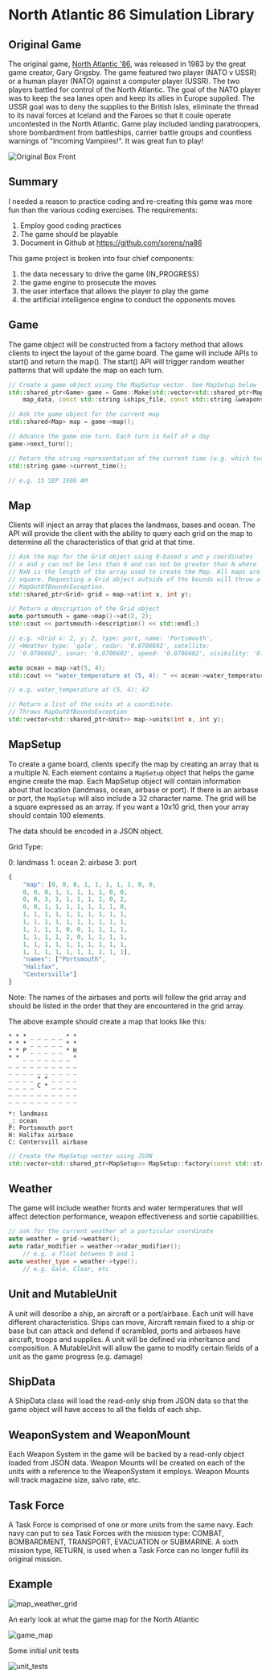# North Atlantic 86 Simulation Library

## Original Game

The original game, [North Atlantic '86](https://northatlantic86.com), was released in 1983 by the great game creator, Gary Grigsby. The game featured two player (NATO v USSR) or a human player (NATO) against a computer player (USSR). The two players battled for control of the North Atlantic. The goal of the NATO player was to keep the sea lanes open and keep its allies in Europe supplied. The USSR goal was to deny the supplies to the British Isles, eliminate the thread to its naval forces at Iceland and the Faroes so that it coule operate uncontested in the North Atlantic. Game play included landing paratroopers, shore bombardment from battleships, carrier battle groups and countless warnings of "Incoming Vampires!". It was great fun to play!

![Original Box Front](docs/screen_shots/box-front.png "Box Cover")

## Summary

I needed a reason to practice coding and re-creating this game was more fun than the various coding exercises. The requirements:

1. Employ good coding practices
1. The game should be playable
1. Document in Github at https://github.com/sorens/na86

This game project is broken into four chief components:

1. the data necessary to drive the game (IN_PROGRESS)
1. the game engine to prosecute the moves
1. the user interface that allows the player to play the game
1. the artificial intelligence engine to conduct the opponents moves

## Game

The game object will be constructed from a factory method that allows clients to inject the layout of the game board. The game will include APIs to start() and return the map(). The start() API will trigger random weather patterns that will update the map on each turn.

```c++
// Create a game object using the MapSetup vector. See MapSetup below
std::shared_ptr<Game> game = Game::Make(std::vector<std::shared_ptr<MapSetup>> 
    map_data, const std::string &ships_file, const std::string &weapons_file);
```

```c++
// Ask the game object for the current map
std::shared<Map> map = game->map();
```

```c++
// Advance the game one turn. Each turn is half of a day
game->next_turn();
```

```c++
// Return the string representation of the current time (e.g. which turn is it)
std::string game->current_time();

// e.g. 15 SEP 1986 AM
```

## Map
    
Clients will inject an array that places the landmass, bases and ocean. The API will provide the client with the ability to query each grid on the map to determine all the characteristics of that grid at that time.

```c++
// Ask the map for the Grid object using 0-based x and y coordinates
// x and y can not be less than 0 and can not be greater than N where
// NxN is the length of the array used to create the Map. All maps are
// square. Requesting a Grid object outside of the bounds will throw a
// MapOutOfBoundsException.
std::shared_ptr<Grid> grid = map->at(int x, int y);
```

```c++
// Return a description of the Grid object
auto portsmouth = game->map()->at(2, 2);
std::cout << portsmouth->description() << std::endl;3

// e.g. <Grid x: 2, y: 2, type: port, name: 'Portsmouth', 
// <Weather type: 'gale', radar: '0.0706602', satellite: 
// '0.0706602', sonar: '0.0706602', speed: '0.0706602', visibility: '0.0706602'>>
```

```c++
auto ocean = map->at(5, 4);
std::cout << "water_temperature at (5, 4): " << ocean->water_temperature() << std::endl;

// e.g. water_temperature at (5, 4): 42
```

```c++
// Return a list of the units at a coordinate. 
// Throws MapOutOfBoundsException
std::vector<std::shared_ptr<Unit>> map->units(int x, int y);
```

## MapSetup

To create a game board, clients specify the map by creating an array that is a multiple N. Each element contains a `MapSetup` object that helps the game engine create the map. Each MapSetup object will contain information about that location (landmass, ocean, airbase or port). If there is an airbase or port, the `MapSetup` will also include a 32 character name. The grid will be a square expressed as an array. If you want a 10x10 grid, then your array should contain 100 elements.

The data should be encoded in a JSON object.

Grid Type:

0: landmass
1: ocean
2: airbase
3: port

```javascript
{
    "map": [0, 0, 0, 1, 1, 1, 1, 1, 0, 0,
    0, 0, 0, 1, 1, 1, 1, 1, 0, 0,
    0, 0, 3, 1, 1, 1, 1, 1, 0, 2,
    0, 0, 1, 1, 1, 1, 1, 1, 1, 0,
    1, 1, 1, 1, 1, 1, 1, 1, 1, 1,
    1, 1, 1, 1, 1, 1, 1, 1, 1, 1,
    1, 1, 1, 1, 0, 0, 1, 1, 1, 1,
    1, 1, 1, 1, 2, 0, 1, 1, 1, 1,
    1, 1, 1, 1, 1, 1, 1, 1, 1, 1,
    1, 1, 1, 1, 1, 1, 1, 1, 1, 1],
    "names": ["Portsmouth", 
    "Halifax",
    "Centersville"]
}
```

Note: The names of the airbases and ports will follow the grid array and should be listed in the order that they are encountered in the grid array.

The above example should create a map that looks like this:

```
* * * _ _ _ _ _ * *
* * * _ _ _ _ _ * *
* * P _ _ _ _ _ * H
* * _ _ _ _ _ _ _ *
_ _ _ _ _ _ _ _ _ _
_ _ _ _ _ _ _ _ _ _
_ _ _ _ * * _ _ _ _
_ _ _ _ C * _ _ _ _
_ _ _ _ _ _ _ _ _ _
_ _ _ _ _ _ _ _ _ _

```

```
*: landmass
_: ocean
P: Portsmouth port
H: Halifax airbase
C: Centersvill airbase
```

```c++
// Create the MapSetup vector using JSON
std::vector<std::shared_ptr<MapSetup>> MapSetup::factory(const std::string json_import)
```

## Weather

The game will include weather fronts and water termperatures that will affect detection performance, weapon effectiveness and sortie capabilities.

```c++
// ask for the current weather at a particular coordinate
auto weather = grid->weather();
auto radar_modifier = weather->radar_modifier();
    // e.g. a float between 0 and 1
auto weather_type = weather->type();
    // e.g. Gale, Clear, etc
```

## Unit and MutableUnit

A unit will describe a ship, an aircraft or a port/airbase. Each unit will have different characteristics. Ships can move, Aircraft remain fixed to a ship or base but can attack and defend if scrambled, ports and airbases have aircraft, troops and supplies. A unit will be defined via inheritance and composition. A MutableUnit will allow the game to modify certain fields of a unit as the game progress (e.g. damage)

## ShipData

A ShipData class will load the read-only ship from JSON data so that the game object will have access to all the fields of each ship.

## WeaponSystem and WeaponMount

Each Weapon System in the game will be backed by a read-only object loaded from JSON data. Weapon Mounts will be created on each of the units with a reference to the WeaponSystem it employs. Weapon Mounts will track magazine size, salvo rate, etc.

## Task Force

A Task Force is comprised of one or more units from the same navy. Each navy can put to sea Task Forces with the mission type: COMBAT, BOMBARDMENT, TRANSPORT, EVACUATION or SUBMARINE. A sixth mission type, RETURN, is used when a Task Force can no longer fufill its original mission.

## Example

![map_weather_grid](docs/screen_shots/map_weather_grid.png "Map and Weather")

An early look at what the game map for the North Atlantic

![game_map](docs/screen_shots/map.png "Game Map")

Some initial unit tests

![unit_tests](docs/screen_shots/unit_tests.png "Unit Tests")
